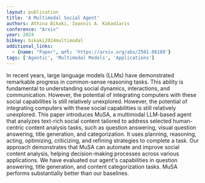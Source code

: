 ```yaml
---
layout: publication
title: 'A Multimodal Social Agent'
authors: Athina Bikaki, Ioannis A. Kakadiaris
conference: "Arxiv"
year: 2024
bibkey: bikaki2024multimodal
additional_links:
  - {name: "Paper", url: 'https://arxiv.org/abs/2501.06189'}
tags: ['Agentic', 'Multimodal Models', 'Applications']
---
```

In recent years, large language models (LLMs) have demonstrated remarkable
progress in common-sense reasoning tasks. This ability is fundamental to
understanding social dynamics, interactions, and communication. However, the
potential of integrating computers with these social capabilities is still
relatively unexplored. However, the potential of integrating computers with
these social capabilities is still relatively unexplored. This paper introduces
MuSA, a multimodal LLM-based agent that analyzes text-rich social content
tailored to address selected human-centric content analysis tasks, such as
question answering, visual question answering, title generation, and
categorization. It uses planning, reasoning, acting, optimizing, criticizing,
and refining strategies to complete a task. Our approach demonstrates that MuSA
can automate and improve social content analysis, helping decision-making
processes across various applications. We have evaluated our agent's
capabilities in question answering, title generation, and content
categorization tasks. MuSA performs substantially better than our baselines.
